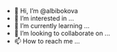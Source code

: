 - 👋 Hi, I’m @albibokova
- 👀 I’m interested in ...
- 🌱 I’m currently learning ...
- 💞️ I’m looking to collaborate on ...
- 📫 How to reach me ...

<!---
albibokova/albibokova is a ✨ special ✨ repository because its `README.md` (this file) appears on your GitHub profile.
You can click the Preview link to take a look at your changes.
--->
